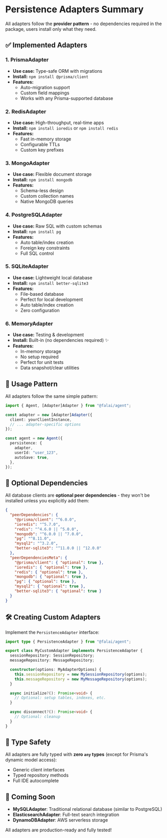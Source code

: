 # Persistence Adapters Summary

All adapters follow the **provider pattern** - no dependencies required in the package, users install only what they need.

## ✅ Implemented Adapters

### 1. **PrismaAdapter**

- **Use case:** Type-safe ORM with migrations
- **Install:** `npm install @prisma/client`
- **Features:**
  - Auto-migration support
  - Custom field mappings
  - Works with any Prisma-supported database

### 2. **RedisAdapter**

- **Use case:** High-throughput, real-time apps
- **Install:** `npm install ioredis` or `npm install redis`
- **Features:**
  - Fast in-memory storage
  - Configurable TTLs
  - Custom key prefixes

### 3. **MongoAdapter**

- **Use case:** Flexible document storage
- **Install:** `npm install mongodb`
- **Features:**
  - Schema-less design
  - Custom collection names
  - Native MongoDB queries

### 4. **PostgreSQLAdapter**

- **Use case:** Raw SQL with custom schemas
- **Install:** `npm install pg`
- **Features:**
  - Auto table/index creation
  - Foreign key constraints
  - Full SQL control

### 5. **SQLiteAdapter**

- **Use case:** Lightweight local database
- **Install:** `npm install better-sqlite3`
- **Features:**
  - File-based database
  - Perfect for local development
  - Auto table/index creation
  - Zero configuration

### 6. **MemoryAdapter**

- **Use case:** Testing & development
- **Install:** Built-in (no dependencies required) ✨
- **Features:**
  - In-memory storage
  - No setup required
  - Perfect for unit tests
  - Data snapshot/clear utilities

## 🎯 Usage Pattern

All adapters follow the same simple pattern:

```typescript
import { Agent, [Adapter]Adapter } from "@falai/agent";

const adapter = new [Adapter]Adapter({
  client: yourClientInstance,
  // ... adapter-specific options
});

const agent = new Agent({
  persistence: {
    adapter,
    userId: "user_123",
    autoSave: true,
  },
});
```

## 🔌 Optional Dependencies

All database clients are **optional peer dependencies** - they won't be installed unless you explicitly add them:

```json
{
  "peerDependencies": {
    "@prisma/client": "^6.0.0",
    "ioredis": "^5.7.0",
    "redis": "^4.6.0 || ^5.0.0",
    "mongodb": "^6.0.0 || ^7.0.0",
    "pg": "^8.11.0",
    "mysql2": "^3.2.0",
    "better-sqlite3": "^11.0.0 || ^12.0.0"
  },
  "peerDependenciesMeta": {
    "@prisma/client": { "optional": true },
    "ioredis": { "optional": true },
    "redis": { "optional": true },
    "mongodb": { "optional": true },
    "pg": { "optional": true },
    "mysql2": { "optional": true },
    "better-sqlite3": { "optional": true }
  }
}
```

## 🛠️ Creating Custom Adapters

Implement the `PersistenceAdapter` interface:

```typescript
import type { PersistenceAdapter } from "@falai/agent";

export class MyCustomAdapter implements PersistenceAdapter {
  sessionRepository: SessionRepository;
  messageRepository: MessageRepository;

  constructor(options: MyAdapterOptions) {
    this.sessionRepository = new MySessionRepository(options);
    this.messageRepository = new MyMessageRepository(options);
  }

  async initialize?(): Promise<void> {
    // Optional: setup tables, indexes, etc.
  }

  async disconnect?(): Promise<void> {
    // Optional: cleanup
  }
}
```

## 📝 Type Safety

All adapters are fully typed with **zero `any` types** (except for Prisma's dynamic model access):

- Generic client interfaces
- Typed repository methods
- Full IDE autocomplete

## 🚀 Coming Soon

- **MySQLAdapter**: Traditional relational database (similar to PostgreSQL)
- **ElasticsearchAdapter**: Full-text search integration
- **DynamoDBAdapter**: AWS serverless storage

All adapters are production-ready and fully tested!
